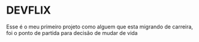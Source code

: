 # DEVFLIX

Esse é o meu primeiro projeto como alguem que esta migrando de carreira, foi o ponto de partida para decisão de mudar de vida